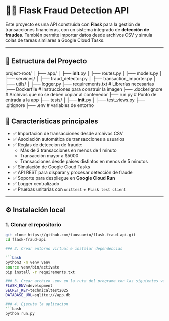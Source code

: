 # 🕵️‍♂️ Flask Fraud Detection API

Este proyecto es una API construida con **Flask** para la gestión de transacciones financieras, con un sistema integrado de **detección de fraudes**. También permite importar datos desde archivos CSV y simula colas de tareas similares a Google Cloud Tasks.

---

## 📁 Estructura del Proyecto

project-root/
│
├── app/
│   ├── __init__.py
│   ├── routes.py
│   ├── models.py
│   ├── services/
│   ├── fraud_detector.py
│   ├── transaction_importer.py
│   ├── utils/
│   ├── logger.py
├── requirements.txt             # Librerías necesarias
├── Dockerfile                   # Instrucciones para construir la imagen
├── .dockerignore                # Archivos que no se deben copiar al contenedor
├── run.py                      # Punto de entrada a la app
├── tests/ 
│   ├── __init__.py
│   ├── test_views.py
├── .gitignore
├── .env                      # variables de entorno

## 🚀 Características principales

- ✅ Importación de transacciones desde archivos CSV
- ✅ Asociación automática de transacciones a usuarios
- ✅ Reglas de detección de fraude:
  - Más de 3 transacciones en menos de 1 minuto
  - Transacción mayor a $5000
  - Transacciones desde países distintos en menos de 5 minutos
- ✅ Simulación de Google Cloud Tasks
- ✅ API REST para disparar y procesar detección de fraude
- ✅ Soporte para despliegue en **Google Cloud Run**
- ✅ Logger centralizado
- ✅ Pruebas unitarias con `unittest` + `Flask test client`

---

## ⚙️ Instalación local

### 1. Clonar el repositorio

```bash
git clone https://github.com/tuusuario/flask-fraud-api.git
cd flask-fraud-api

### 2. Crear entorno virtual e instalar dependencias

```bash
python3 -m venv venv
source venv/bin/activate
pip install -r requirements.txt

### 3. Crear archivo .env en la ruta del programa con las siguientes variables
FLASK_ENV=development
SECRET_KEY=technicaltest2025
DATABASE_URL=sqlite:///app.db

### 4. Ejecuta la aplicacion
```bash
python run.py